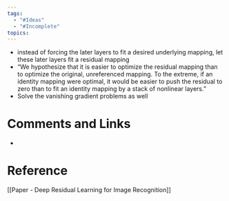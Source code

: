 ```yaml
---
tags:
  - "#Ideas"
  - "#Incomplete"
topics:
---
```

-  instead of forcing the later layers to fit a desired underlying mapping, let these later layers fit a residual mapping
- “We hypothesize that it is easier to optimize the residual mapping than to optimize the original, unreferenced mapping. To the extreme, if an identity mapping were optimal, it would be easier to push the residual to zero than to fit an identity mapping by a stack of nonlinear layers.”
- Solve the vanishing gradient problems as well

# Comments and Links
- 
# Reference
[[Paper - Deep Residual Learning for Image Recognition]]